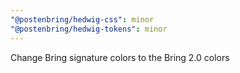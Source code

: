```yaml
---
"@postenbring/hedwig-css": minor
"@postenbring/hedwig-tokens": minor
---
```


Change Bring signature colors to the Bring 2.0 colors
